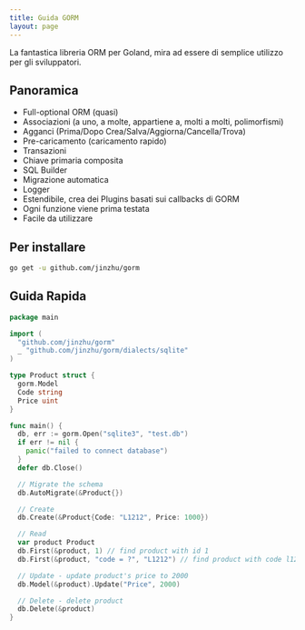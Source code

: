 ```yaml
---
title: Guida GORM
layout: page
---
```


La fantastica libreria ORM per Goland, mira ad essere di semplice utilizzo per gli sviluppatori.

## Panoramica

* Full-optional ORM (quasi)
* Associazioni (a uno, a molte, appartiene a, molti a molti, polimorfismi)
* Agganci (Prima/Dopo Crea/Salva/Aggiorna/Cancella/Trova)
* Pre-caricamento (caricamento rapido)
* Transazioni
* Chiave primaria composita
* SQL Builder
* Migrazione automatica
* Logger
* Estendibile, crea dei Plugins basati sui callbacks di GORM
* Ogni funzione viene prima testata
* Facile da utilizzare

## Per installare

```sh
go get -u github.com/jinzhu/gorm
```

## Guida Rapida

```go
package main

import (
  "github.com/jinzhu/gorm"
  _ "github.com/jinzhu/gorm/dialects/sqlite"
)

type Product struct {
  gorm.Model
  Code string
  Price uint
}

func main() {
  db, err := gorm.Open("sqlite3", "test.db")
  if err != nil {
    panic("failed to connect database")
  }
  defer db.Close()

  // Migrate the schema
  db.AutoMigrate(&Product{})

  // Create
  db.Create(&Product{Code: "L1212", Price: 1000})

  // Read
  var product Product
  db.First(&product, 1) // find product with id 1
  db.First(&product, "code = ?", "L1212") // find product with code l1212

  // Update - update product's price to 2000
  db.Model(&product).Update("Price", 2000)

  // Delete - delete product
  db.Delete(&product)
}
```
